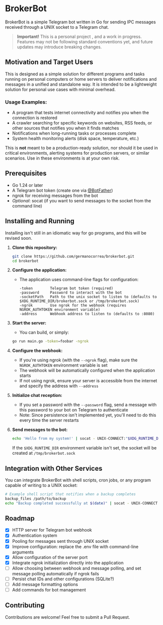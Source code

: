 # BrokerBot

BrokerBot is a simple Telegram bot written in Go for sending IPC messages received through a UNIX socket to a Telegram chat.

> **Important!** This is a personal project , and a work in progress. Features may not be following standard conventions yet, and future updates may introduce breaking changes.

## Motivation and Target Users
This is designed as a simple solution for different programs and tasks running on personal computers or home servers to deliver notifications and messages in a unified and standalone way.
It is intended to be a lightweight solution for personal use cases with minimal overhead.

### Usage Examples:
- A program that tests internet connectivity and notifies you when the connection is restored
- A crawler searching for specific keywords on websites, RSS feeds, or other sources that notifies you when it finds matches
- Notifications when long-running tasks or processes complete
- System health monitoring alerts (disk space, temperature, etc.)

This is **not** meant to be a production-ready solution, nor should it be used in critical environments, alerting systems for production servers, or similar scenarios. Use in these environments is at your own risk.

## Prerequisites
- Go 1.24 or later
- A Telegram bot token (create one via [@BotFather](https://t.me/BotFather))
- ngrok for receiving messages from the bot 
- _Optional_: socat (if you want to send messages to the socket from the command line)

## Installing and Running
Installing isn't still in an idiomatic way for go programs, and this will be revised soon.
1. **Clone this repository:**
   ```bash
   git clone https://github.com/germanocorrea/brokerbot.git
   cd brokerbot
   ```

2. **Configure the application:**
   - The application uses command-line flags for configuration:
     ```
     -token        Telegram bot token (required)
     -password     Password to interact with the bot
     -socketPath   Path to the unix socket to listen to (defaults to $XDG_RUNTIME_DIR/brokerbot.sock or /tmp/brokerbot.sock)
     -ngrok        Use ngrok for the webhook (requires NGROK_AUTHTOKEN environment variable)
     -address      Webhook address to listen to (defaults to :8080)
     ```

3. **Start the server:**
   - You can build, or simply:
   ```bash
   go run main.go -token=foobar -ngrok
   ```

4. **Configure the webhook:**
   - If you're using ngrok (with the `--ngrok` flag), make sure the `NGROK_AUTHTOKEN` environment variable is set
   - The webhook will be automatically configured when the application starts
   - If not using ngrok, ensure your server is accessible from the internet and specify the address with `--address`

5. **Initialize chat reception:**
   - If you set a password with the `--password` flag, send a message with this password to your bot on Telegram to authenticate
   - Note: Since persistence isn't implemented yet, you'll need to do this every time the server restarts

6. **Send messages to the bot:**
   ```bash
   echo 'Hello from my system!' | socat - UNIX-CONNECT:"$XDG_RUNTIME_DIR/brokerbot.sock"
   ```

   If the `$XDG_RUNTIME_DIR` environment variable isn't set, the socket will be created at `/tmp/brokerbot.sock`

## Integration with Other Services

You can integrate BrokerBot with shell scripts, cron jobs, or any program capable of writing to a UNIX socket:

```bash
# Example shell script that notifies when a backup completes
backup_files /path/to/backup
echo "Backup completed successfully at $(date)" | socat - UNIX-CONNECT:"$XDG_RUNTIME_DIR/brokerbot.sock"
```

## Roadmap
- [x] HTTP server for Telegram bot webhook
- [x] Authentication system
- [x] Pooling for messages sent through UNIX socket
- [x] Improve configuration: replace the .env file with command-line arguments
- [x] Allow configuration of the server port
- [x] Integrate ngrok initialization directly into the application
- [ ] Allow choosing between webhook and message polling, and set message polling automatically if ngrok fails
- [ ] Persist chat IDs and other configurations (SQLite?)
- [ ] Add message formatting options
- [ ] Add commands for bot management

## Contributing
Contributions are welcome! Feel free to submit a Pull Request.

